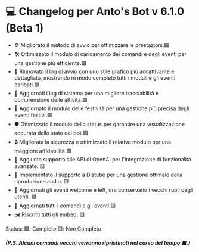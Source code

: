 # 💻 Changelog per Anto's Bot v 6.1.0 (Beta 1) 

- ⚙️ Migliorato il metodo di avvio per ottimizzare le prestazioni.🟩
- 🛠️ Ottimizzato il modulo di caricamento dei comandi e degli eventi per una gestione più efficiente.🟩
- 🎨 Rinnovato il log di avvio con uno stile grafico più accattivante e dettagliato, mostrando in modo completo tutti i moduli e gli eventi caricati.🟩
- 📝 Aggiornati i log di sistema per una migliore tracciabilità e comprensione delle attività.🟩
- 🎉 Aggiornato il modulo delle festività per una gestione più precisa degli eventi festivi.🟩
- 🛡️ Ottimizzato il modulo dello status per garantire una visualizzazione accurata dello stato del bot.🟩
- 🔒 Migliorata la sicurezza e ottimizzato il relativo modulo per una maggiore affidabilità.🟩
- 🤖 Aggiunto supporto alle API di OpenAI per l'integrazione di funzionalità avanzate. 🟨
- 🎵 Implementato il supporto a Distube per una gestione ottimale della riproduzione audio. 🟨
- 👋 Aggiornati gli eventi welcome e left, ora conservano i vecchi ruoli degli utenti. 🟩
- 🔄 Aggiornati tutti i comandi e gli eventi.🟨
- 🖼️ Riscritti tutti gli embed. 🟨

Status:
🟩: Completo
🟨: Non Completo

  
***(P.S. Alcuni comandi vecchi verranno ripristinati nel corso del tempo 🟥.)***
